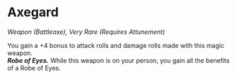 # Axegard
*Weapon (Battleaxe), Very Rare (Requires Attunement)*

You gain a +4 bonus to attack rolls and damage rolls made with this magic weapon.  
***Robe of Eyes.*** While this weapon is on your person, you gain all the benefits of a Robe of Eyes.